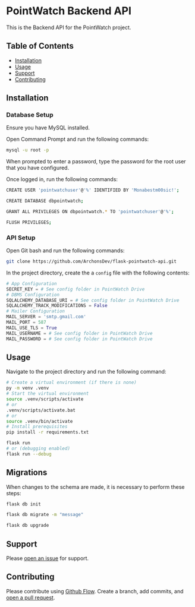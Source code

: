 # PointWatch Backend API

This is the Backend API for the PointWatch project.

## Table of Contents

- [Installation](#installation)
- [Usage](#usage)
- [Support](#support)
- [Contributing](#contributing)

## Installation

### Database Setup

Ensure you have MySQL installed.

Open Command Prompt and run the following commands:

```sh
mysql -u root -p
```

When prompted to enter a password, type the password for the root user that you have configured.

Once logged in, run the following commands:

```sh
CREATE USER 'pointwatchuser'@'%' IDENTIFIED BY 'Monabestm00sic!';

CREATE DATABASE dbpointwatch;

GRANT ALL PRIVILEGES ON dbpointwatch.* TO 'pointwatchuser'@'%';

FLUSH PRIVILEGES;
```

### API Setup

Open Git bash and run the following commands:

```sh
git clone https://github.com/ArchonsDev/flask-pointwatch-api.git
```

In the project directory, create the a `config` file with the following contents:

```py
# App Configuration
SECRET_KEY = # See config folder in PointWatch Drive
# DBMS Configuration
SQLALCHEMY_DATABASE_URI = # See config folder in PointWatch Drive
SQLALCHEMY_TRACK_MODIFICATIONS = False
# Mailer Configuration
MAIL_SERVER = 'smtp.gmail.com'
MAIL_PORT = 587
MAIL_USE_TLS = True
MAIL_USERNAME = # See config folder in PointWatch Drive
MAIL_PASSWORD = # See config folder in PointWatch Drive
```

## Usage

Navigate to the project directory and run the following command:

```sh
# Create a virtual environment (if there is none)
py -m venv .venv
# Start the virtual environment
source .venv/scripts/activate
# or
.venv/scripts/activate.bat
# or
source .venv/bin/activate
# Install prerequisites
pip install -r requirements.txt

flask run
# or (debugging enabled)
flask run --debug
```

## Migrations

When changes to the schema are made, it is necessary to perform these steps:

```sh
flask db init

flask db migrate -m "message"

flask db upgrade
```

## Support

Please [open an issue](https://github.com/ArchonsDev/flask-pointwatch-api) for support.

## Contributing

Please contribute using [Github Flow](https://guides.github.com/introduction/flow/). Create a branch, add commits, and [open a pull request](https://github.com/ArchonsDev/flask-pointwatch-api/compare/).
